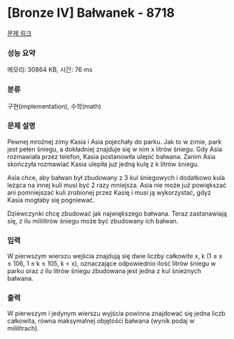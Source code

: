 # [Bronze IV] Bałwanek - 8718 

[문제 링크](https://www.acmicpc.net/problem/8718) 

### 성능 요약

메모리: 30864 KB, 시간: 76 ms

### 분류

구현(implementation), 수학(math)

### 문제 설명

Pewnej mroźnej zimy Kasia i Asia pojechały do parku. Jak to w zimie, park jest pełen śniegu, a dokładniej znajduje się w nim x litrów śniegu. Gdy Asia rozmawiała przez telefon, Kasia postanowiła ulepić bałwana. Zanim Asia skończyła rozmawiać Kasia ulepiła już jedną kulę z k litrów śniegu.

Asia chce, aby bałwan był zbudowany z 3 kul śniegowych i dodatkowo kula leżąca na innej kuli musi być 2 razy mniejsza. Asia nie może już powiększać ani pomniejszać kuli zrobionej przez Kasię i musi ją wykorzystać, gdyż Kasia mogłaby się pogniewać.

Dziewczynki chcę zbudować jak największego bałwana. Teraz zastanawiają się, z ilu mililitrów śniegu może być zbudowany ich bałwan.
### 입력 

 W pierwszym wierszu wejścia znajdują się dwie liczby całkowite x, k (1 ≤ x ≤ 106, 1 ≤ k ≤ 105, k < x), oznaczające odpowiednio ilość litrów śniegu w parku oraz z ilu litrów śniegu zbudowana jest jedna z kul śnieżnych bałwana.
### 출력 

 W pierwszym i jedynym wierszu wyjścia powinna znajdować się jedna liczb całkowita, równa maksymalnej objętości bałwana (wynik podaj w mililitrach).


